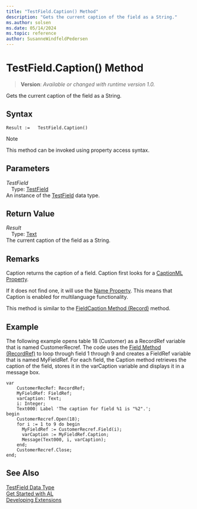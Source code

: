 ```yaml
---
title: "TestField.Caption() Method"
description: "Gets the current caption of the field as a String."
ms.author: solsen
ms.date: 05/14/2024
ms.topic: reference
author: SusanneWindfeldPedersen
---
```

[//]: # (START>DO_NOT_EDIT)
[//]: # (IMPORTANT:Do not edit any of the content between here and the END>DO_NOT_EDIT.)
[//]: # (Any modifications should be made in the .xml files in the ModernDev repo.)
# TestField.Caption() Method
> **Version**: _Available or changed with runtime version 1.0._

Gets the current caption of the field as a String.


## Syntax
```AL
Result :=   TestField.Caption()
```
> [!NOTE]
> This method can be invoked using property access syntax.
## Parameters
*TestField*  
&emsp;Type: [TestField](testfield-data-type.md)  
An instance of the [TestField](testfield-data-type.md) data type.  

## Return Value
*Result*  
&emsp;Type: [Text](../text/text-data-type.md)  
The current caption of the field as a String.


[//]: # (IMPORTANT: END>DO_NOT_EDIT)

## Remarks  
Caption returns the caption of a field. Caption first looks for a [CaptionML Property](../../properties/devenv-captionml-property.md).  
  
If it does not find one, it will use the [Name Property](../../properties/devenv-properties.md). This means that Caption is enabled for multilanguage functionality.  
  
This method is similar to the [FieldCaption Method \(Record\)](../record/record-fieldcaption-method.md) method.  
  
## Example  
 The following example opens table 18 \(Customer\) as a RecordRef variable that is named CustomerRecref. The code uses the [Field Method \(RecordRef\)](../recordref/recordref-field-method.md) to loop through field 1 through 9 and creates a FieldRef variable that is named MyFieldRef. For each field, the Caption method retrieves the caption of the field, stores it in the varCaption variable and displays it in a message box.

```al
var
    CustomerRecRef: RecordRef;
    MyFieldRef: FieldRef;
    varCaption: Text;
    i: Integer;
    Text000: Label 'The caption for field %1 is "%2".';
begin
    CustomerRecref.Open(18);  
    for i := 1 to 9 do begin  
      MyFieldRef := CustomerRecref.Field(i);  
      varCaption := MyFieldRef.Caption;  
      Message(Text000, i, varCaption);  
    end;  
    CustomerRecref.Close;  
end;
```  
  

## See Also
[TestField Data Type](testfield-data-type.md)  
[Get Started with AL](../../devenv-get-started.md)  
[Developing Extensions](../../devenv-dev-overview.md)